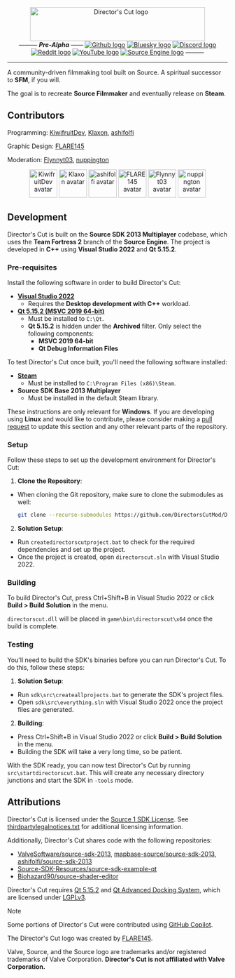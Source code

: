 <div align="center">
  <a href="https://github.com/DirectorsCutMod/DirectorsCut" title="Director's Cut"><img width="400px" height="77px" alt="Director's Cut logo" src="https://i.imgur.com/71ceAUU.png"></a>
  <br>
  ———  <i><b>Pre-Alpha</b></i> ——
  <a href="https://github.com/DirectorsCutMod/DirectorsCut" title="Github repository"><img alt="Github logo" src="https://i.imgur.com/mrQcZY9.png"/></a>
  <a href="https://bsky.app/profile/directorscut.bsky.social" title="Bluesky profile"><img alt="Bluesky logo" src="https://i.imgur.com/nQy9dJ8.png"/></a>
  <a href="https://discord.com/invite/zrjApe5gkk" title="Discord server"><img alt="Discord logo" src="https://i.imgur.com/pgLNitm.png"/></a>
  <a href="https://www.reddit.com/r/DirectorsCut" title="Reddit community"><img alt="Reddit logo" src="https://i.imgur.com/falKST9.png"/></a>
  <a href="https://youtube.com/@DirectorsCutMod" title="YouTube channel"><img alt="YouTube logo" src="https://i.imgur.com/76FljEy.png"/></a>
  <a href="https://developer.valvesoftware.com/wiki/Director's_Cut" title="Valve Developer Wiki page"><img alt="Source Engine logo" src="https://i.imgur.com/6elUXWS.png"/></a>
  ———
</div>
<hr>

A community-driven filmmaking tool built on Source. A spiritual successor to **SFM**, if you will.

The goal is to recreate **Source Filmmaker** and eventually release on **Steam**.

## Contributors
Programming: [KiwifruitDev](https://github.com/KiwifruitDev), [Klaxon](https://github.com/theKlaxon), [ashifolfi](https://github.com/ashifolfi)

Graphic Design: [FLARE145](https://flare145.com/)

Moderation: [Flynnyt03](https://github.com/flynnyt03), [nuppington](https://github.com/nuppington-bit)

<div align="center">
  <a href="https://github.com/KiwifruitDev" title="KiwifruitDev (GitHub profile)"><img width="64px" alt="KiwifruitDev avatar" src="https://avatars.githubusercontent.com/u/25839651?v=4"></a>
  <a href="https://github.com/theKlaxon" title="Klaxon (GitHub profile)"><img width="64px" alt="Klaxon avatar" src="https://avatars.githubusercontent.com/u/35210842?v=4"></a>
  <a href="https://github.com/ashifolfi" title="ashifolfi (GitHub profile)"><img width="64px" alt="ashifolfi avatar" src="https://avatars.githubusercontent.com/u/29577987?v=4"></a>
  <a href="https://flare145.com/" title="FLARE145 (flare145.com)"><img width="64px" alt="FLARE145 avatar" src="https://flare145.com/flarehost/flare145image.png"></a>
  <a href="https://github.com/flynnyt03" title="Flynnyt03 (GitHub profile)"><img width="64px" alt="Flynnyt03 avatar" src="https://avatars.githubusercontent.com/u/129870126?v=4"></a>
  <a href="https://github.com/nuppington-bit" title="nuppington (GitHub profile)"><img width="64px" alt="nuppington avatar" src="https://avatars.githubusercontent.com/u/55516022?v=4"></a>
</div>

## Development
Director's Cut is built on the **Source SDK 2013 Multiplayer** codebase, which uses the **Team Fortress 2** branch of the **Source Engine**. The project is developed in **C++** using **Visual Studio 2022** and **Qt 5.15.2**.

### Pre-requisites
Install the following software in order to build Director's Cut:

- [**Visual Studio 2022**](https://visualstudio.microsoft.com/vs/community/)
  - Requires the **Desktop development with C++** workload.
- [**Qt 5.15.2 (MSVC 2019 64-bit)**](https://www.qt.io/download-qt-installer-oss)
  - Must be installed to `C:\Qt`.
  - **Qt 5.15.2** is hidden under the **Archived** filter. Only select the following components:
    - **MSVC 2019 64-bit**
    - **Qt Debug Information Files**

To test Director's Cut once built, you'll need the following software installed:
- [**Steam**](https://store.steampowered.com/about/)
  - Must be installed to `C:\Program Files (x86)\Steam`.
- **Source SDK Base 2013 Multiplayer**
  - Must be installed in the default Steam library.

These instructions are only relevant for **Windows**. If you are developing using **Linux** and would like to contribute, please consider making a [pull request](https://github.com/DirectorsCutMod/DirectorsCut/pulls) to update this section and any other relevant parts of the repository.

### Setup
Follow these steps to set up the development environment for Director's Cut:

1. **Clone the Repository**:
  - When cloning the Git repository, make sure to clone the submodules as well:
    ```sh
    git clone --recurse-submodules https://github.com/DirectorsCutMod/DirectorsCut.git
    ```
2. **Solution Setup**:
  - Run `createdirectorscutproject.bat` to check for the required dependencies and set up the project.
 - Once the project is created, open `directorscut.sln` with Visual Studio 2022.

### Building
To build Director's Cut, press Ctrl+Shift+B in Visual Studio 2022 or click **Build > Build Solution** in the menu.

`directorscut.dll` will be placed in `game\bin\directorscut\x64` once the build is complete.

### Testing
You'll need to build the SDK's binaries before you can run Director's Cut. To do this, follow these steps:

1. **Solution Setup**:
  - Run `sdk\src\createallprojects.bat` to generate the SDK's project files.
  - Open `sdk\src\everything.sln` with Visual Studio 2022 once the project files are generated.
2. **Building**:
  - Press Ctrl+Shift+B in Visual Studio 2022 or click **Build > Build Solution** in the menu.
  - Building the SDK will take a very long time, so be patient.

With the SDK ready, you can now test Director's Cut by running `src\startdirectorscut.bat`. This will create any necessary directory junctions and start the SDK in `-tools` mode.

## Attributions
Director's Cut is licensed under the [Source 1 SDK License](LICENSE). See [thirdpartylegalnotices.txt](thirdpartylegalnotices.txt) for additional licensing information.

Additionally, Director's Cut shares code with the following repositories:
- [ValveSoftware/source-sdk-2013](https://github.com/ValveSoftware/source-sdk-2013), [mapbase-source/source-sdk-2013](https://github.com/mapbase-source/source-sdk-2013), [ashifolfi/source-sdk-2013](https://github.com/ashifolfi/source-sdk-2013/)
- [Source-SDK-Resources/source-sdk-example-qt](https://github.com/Source-SDK-Resources/source-sdk-example-qt)
- [Biohazard90/source-shader-editor](https://github.com/Biohazard90/source-shader-editor/)

Director's Cut requires [Qt 5.15.2](https://www.qt.io/) and [Qt Advanced Docking System](https://github.com/githubuser0xFFFF/Qt-Advanced-Docking-System), which are licensed under [LGPLv3](https://www.qt.io/licensing/open-source-lgpl-obligations).

> [!NOTE]
> Some portions of Director's Cut were contributed using [GitHub Copilot](https://copilot.github.com/).

The Director's Cut logo was created by [FLARE145](https://flare145.com/).

Valve, Source, and the Source logo are trademarks and/or registered trademarks of Valve Corporation. **Director's Cut is not affiliated with Valve Corporation.**
